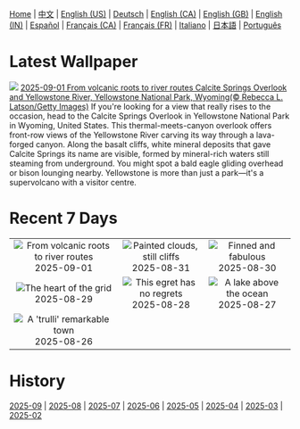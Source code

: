 [Home](../README.md) | [中文](zh-CN.md) | [English (US)](en-US.md) | [Deutsch](de-DE.md) | [English (CA)](en-CA.md) | [English (GB)](en-GB.md) | [English (IN)](en-IN.md) | [Español](es-ES.md) | [Français (CA)](fr-CA.md) | [Français (FR)](fr-FR.md) | [Italiano](it-IT.md) | [日本語](ja-JP.md) | [Português](pt-BR.md)

# Latest Wallpaper
![](https://www.bing.com/th?id=OHR.YellowstoneRiver_EN-CA9627036432_UHD.jpg)
[2025-09-01 From volcanic roots to river routes Calcite Springs Overlook and Yellowstone River, Yellowstone National Park, Wyoming(© Rebecca L. Latson/Getty Images)](https://www.bing.com/th?id=OHR.YellowstoneRiver_EN-CA9627036432_UHD.jpg)
If you're looking for a view that really rises to the occasion, head to the Calcite Springs Overlook in Yellowstone National Park in Wyoming, United States. This thermal-meets-canyon overlook offers front-row views of the Yellowstone River carving its way through a lava-forged canyon. Along the basalt cliffs, white mineral deposits that gave Calcite Springs its name are visible, formed by mineral-rich waters still steaming from underground. You might spot a bald eagle gliding overhead or bison lounging nearby. Yellowstone is more than just a park—it's a supervolcano with a visitor centre.

# Recent 7 Days
|  |  |  |
|:---:|:---:|:---:|
| ![](https://www.bing.com/th?id=OHR.YellowstoneRiver_EN-CA9627036432_400x240.jpg "From volcanic roots to river routes") 2025-09-01 | ![](https://www.bing.com/th?id=OHR.ScottsBluff_EN-CA3033262054_400x240.jpg "Painted clouds, still cliffs") 2025-08-31 | ![](https://www.bing.com/th?id=OHR.MaldivesWhaleShark_EN-CA2849322101_400x240.jpg "Finned and fabulous") 2025-08-30 |
| ![](https://www.bing.com/th?id=OHR.PlazaMayor_EN-CA2624304818_400x240.jpg "The heart of the grid") 2025-08-29 | ![](https://www.bing.com/th?id=OHR.WhiteEgret_EN-CA2448116937_400x240.jpg "This egret has no regrets") 2025-08-28 | ![](https://www.bing.com/th?id=OHR.FaroeLake_EN-CA2287447037_400x240.jpg "A lake above the ocean") 2025-08-27 |
| ![](https://www.bing.com/th?id=OHR.TrulliHouses_EN-CA2142617397_400x240.jpg "A 'trulli' remarkable town") 2025-08-26 |  |  |

# History
[2025-09](../archives/wallpaper/en-CA/w_2025_09.md) | [2025-08](../archives/wallpaper/en-CA/w_2025_08.md) | [2025-07](../archives/wallpaper/en-CA/w_2025_07.md) | [2025-06](../archives/wallpaper/en-CA/w_2025_06.md) | [2025-05](../archives/wallpaper/en-CA/w_2025_05.md) | [2025-04](../archives/wallpaper/en-CA/w_2025_04.md) | [2025-03](../archives/wallpaper/en-CA/w_2025_03.md) | [2025-02](../archives/wallpaper/en-CA/w_2025_02.md)
